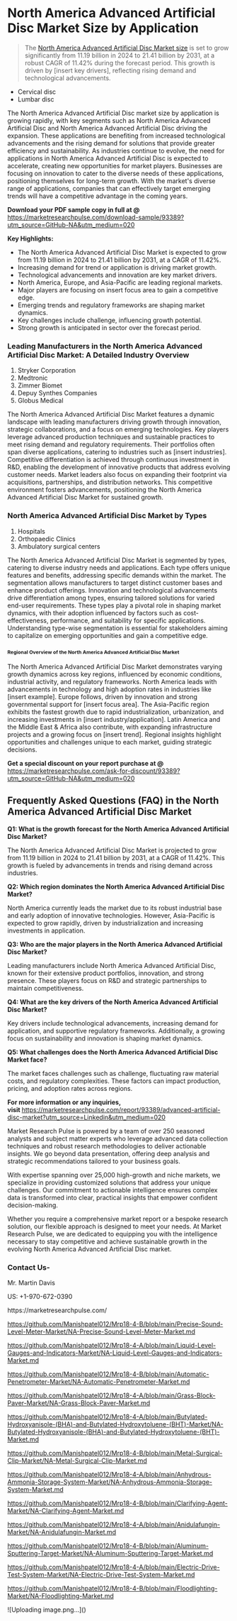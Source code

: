 <h1>North America Advanced Artificial Disc Market&nbsp;Size by Application</h1><blockquote><p>The <a href="https://marketresearchpulse.com/download-sample/93389?utm_source=GitHub-NA&amp;utm_medium=020">North America Advanced Artificial Disc Market size</a> is set to grow significantly from 11.19 billion in 2024 to 21.41 billion by 2031, at a robust CAGR of 11.42% during the forecast period. This growth is driven by [insert key drivers], reflecting rising demand and technological advancements.</p></blockquote><ul><li>Cervical disc <li> Lumbar disc</li></ul><p>The North America Advanced Artificial Disc market size by application is growing rapidly, with key segments such as North America Advanced Artificial Disc and North America Advanced Artificial Disc driving the expansion. These applications are benefiting from increased technological advancements and the rising demand for solutions that provide greater efficiency and sustainability. As industries continue to evolve, the need for applications in North America Advanced Artificial Disc is expected to accelerate, creating new opportunities for market players. Businesses are focusing on innovation to cater to the diverse needs of these applications, positioning themselves for long-term growth. With the market's diverse range of applications, companies that can effectively target emerging trends will have a competitive advantage in the coming years.</p><p><strong>Download your PDF sample copy in full at @ </strong><a href="https://marketresearchpulse.com/download-sample/93389?utm_source=GitHub-NA&amp;utm_medium=020">https://marketresearchpulse.com/download-sample/93389?utm_source=GitHub-NA&amp;utm_medium=020</a></p><p><strong>Key Highlights: </strong></p><ul><li>The North America Advanced Artificial Disc Market is expected to grow from 11.19 billion in 2024 to 21.41 billion by 2031, at a CAGR of 11.42%.</li><li>Increasing demand for trend or application is driving market growth.</li><li>Technological advancements and innovation are key market drivers.</li><li>North America, Europe, and Asia-Pacific are leading regional markets.</li><li>Major players are focusing on insert focus area to gain a competitive edge.</li><li>Emerging trends and regulatory frameworks are shaping market dynamics.</li><li>Key challenges include challenge, influencing growth potential.</li><li>Strong growth is anticipated in sector over the forecast period.</li></ul><h3>Leading Manufacturers in the North America Advanced Artificial Disc Market: A Detailed Industry Overview</h3><ol><li>Stryker Corporation</li><li>Medtronic</li><li>Zimmer Biomet</li><li>Depuy Synthes Companies</li><li>Globus Medical</li></ol><div class="flex max-w-full flex-col flex-grow"><div class="min-h-8 text-message flex w-full flex-col items-end gap-2 whitespace-normal break-words [.text-message+&amp;]:mt-5" dir="auto" data-message-author-role="assistant" data-message-id="fd8432e4-4910-450d-b182-61b7bfb0a01f" data-message-model-slug="gpt-4o"><div class="flex w-full flex-col gap-1 empty:hidden first:pt-[3px]"><div class="markdown prose w-full break-words dark:prose-invert light"><p>The North America Advanced Artificial Disc Market features a dynamic landscape with leading manufacturers driving growth through innovation, strategic collaborations, and a focus on emerging technologies. Key players leverage advanced production techniques and sustainable practices to meet rising demand and regulatory requirements. Their portfolios often span diverse applications, catering to industries such as [insert industries]. Competitive differentiation is achieved through continuous investment in R&amp;D, enabling the development of innovative products that address evolving customer needs. Market leaders also focus on expanding their footprint via acquisitions, partnerships, and distribution networks. This competitive environment fosters advancements, positioning the North America Advanced Artificial Disc Market for sustained growth.</p></div></div></div></div><h3>North America Advanced Artificial Disc Market by Types</h3><ol><li>Hospitals <li> Orthopaedic Clinics <li> Ambulatory surgical centers</li></ol><div class="flex max-w-full flex-col flex-grow"><div class="min-h-8 text-message flex w-full flex-col items-end gap-2 whitespace-normal break-words [.text-message+&amp;]:mt-5" dir="auto" data-message-author-role="assistant" data-message-id="084470be-0bb7-4664-bddf-5156b4f41249" data-message-model-slug="gpt-4o-mini"><div class="flex w-full flex-col gap-1 empty:hidden first:pt-[3px]"><div class="markdown prose w-full break-words dark:prose-invert light"><p>The North America Advanced Artificial Disc Market is segmented by types, catering to diverse industry needs and applications. Each type offers unique features and benefits, addressing specific demands within the market. The segmentation allows manufacturers to target distinct customer bases and enhance product offerings. Innovation and technological advancements drive differentiation among types, ensuring tailored solutions for varied end-user requirements. These types play a pivotal role in shaping market dynamics, with their adoption influenced by factors such as cost-effectiveness, performance, and suitability for specific applications. Understanding type-wise segmentation is essential for stakeholders aiming to capitalize on emerging opportunities and gain a competitive edge.</p></div></div></div></div><h3><span style="font-size: 11px;">Regional Overview of the North America Advanced Artificial Disc Market</span></h3><div class="flex max-w-full flex-col flex-grow"><div class="min-h-8 text-message flex w-full flex-col items-end gap-2 whitespace-normal break-words [.text-message+&amp;]:mt-5" dir="auto" data-message-author-role="assistant" data-message-id="e9038762-ce64-4e30-91c9-9bd413514231" data-message-model-slug="gpt-4o-mini"><div class="flex w-full flex-col gap-1 empty:hidden first:pt-[3px]"><div class="markdown prose w-full break-words dark:prose-invert light"><p>The North America Advanced Artificial Disc Market demonstrates varying growth dynamics across key regions, influenced by economic conditions, industrial activity, and regulatory frameworks. North America leads with advancements in technology and high adoption rates in industries like [insert example]. Europe follows, driven by innovation and strong governmental support for [insert focus area]. The Asia-Pacific region exhibits the fastest growth due to rapid industrialization, urbanization, and increasing investments in [insert industry/application]. Latin America and the Middle East &amp; Africa also contribute, with expanding infrastructure projects and a growing focus on [insert trend]. Regional insights highlight opportunities and challenges unique to each market, guiding strategic decisions.</p></div></div></div></div><p><strong>Get a special discount on your report purchase at @ </strong><a href="https://marketresearchpulse.com/ask-for-discount/93389?utm_source=GitHub-NA&amp;utm_medium=020">https://marketresearchpulse.com/ask-for-discount/93389?utm_source=GitHub-NA&amp;utm_medium=020</a></p><h2>Frequently Asked Questions (FAQ) in the North America Advanced Artificial Disc Market</h2><p><strong>Q1: What is the growth forecast for the North America Advanced Artificial Disc Market?</strong></p><p>The North America Advanced Artificial Disc Market is projected to grow from 11.19 billion in 2024 to 21.41 billion by 2031, at a CAGR of 11.42%. This growth is fueled by advancements in trends and rising demand across industries.</p><p><strong>Q2: Which region dominates the North America Advanced Artificial Disc Market?</strong></p><p>North America currently leads the market due to its robust industrial base and early adoption of innovative technologies. However, Asia-Pacific is expected to grow rapidly, driven by industrialization and increasing investments in application.</p><p><strong>Q3: Who are the major players in the North America Advanced Artificial Disc Market?</strong></p><p>Leading manufacturers include North America Advanced Artificial Disc, known for their extensive product portfolios, innovation, and strong presence. These players focus on R&amp;D and strategic partnerships to maintain competitiveness.</p><p><strong>Q4: What are the key drivers of the North America Advanced Artificial Disc Market?</strong></p><p>Key drivers include technological advancements, increasing demand for application, and supportive regulatory frameworks. Additionally, a growing focus on sustainability and innovation is shaping market dynamics.</p><p><strong>Q5: What challenges does the North America Advanced Artificial Disc Market face?</strong></p><p>The market faces challenges such as challenge, fluctuating raw material costs, and regulatory complexities. These factors can impact production, pricing, and adoption rates across regions.</p><p><strong>For more information or any inquiries, visit&nbsp;</strong><a href="https://marketresearchpulse.com/report/93389/advanced-artificial-disc-market?utm_source=Linkedin&utm_medium=020">https://marketresearchpulse.com/report/93389/advanced-artificial-disc-market?utm_source=Linkedin&utm_medium=020</a></p><p>Market Research Pulse is powered by a team of over 250 seasoned analysts and subject matter experts who leverage advanced data collection techniques and robust research methodologies to deliver actionable insights. We go beyond data presentation, offering deep analysis and strategic recommendations tailored to your business goals.</p><p>With expertise spanning over 25,000 high-growth and niche markets, we specialize in providing customized solutions that address your unique challenges. Our commitment to actionable intelligence ensures complex data is transformed into clear, practical insights that empower confident decision-making.</p><p>Whether you require a comprehensive market report or a bespoke research solution, our flexible approach is designed to meet your needs. At Market Research Pulse, we are dedicated to equipping you with the intelligence necessary to stay competitive and achieve sustainable growth in the evolving North America Advanced Artificial Disc market.</p><h3><strong>Contact Us-</strong></h3><p>Mr. Martin Davis</p><p>US: +1-970-672-0390</p><p>https://marketresearchpulse.com/</p><p><a href="https://github.com/Manishpatel012/Mrp18-4-B/blob/main/Precise-Sound-Level-Meter-Market/NA-Precise-Sound-Level-Meter-Market.md">https://github.com/Manishpatel012/Mrp18-4-B/blob/main/Precise-Sound-Level-Meter-Market/NA-Precise-Sound-Level-Meter-Market.md</a></p><p><a href="https://github.com/Manishpatel012/Mrp18-4-A/blob/main/Liquid-Level-Gauges-and-Indicators-Market/NA-Liquid-Level-Gauges-and-Indicators-Market.md">https://github.com/Manishpatel012/Mrp18-4-A/blob/main/Liquid-Level-Gauges-and-Indicators-Market/NA-Liquid-Level-Gauges-and-Indicators-Market.md</a></p><p><a href="https://github.com/Manishpatel012/Mrp18-4-B/blob/main/Automatic-Penetrometer-Market/NA-Automatic-Penetrometer-Market.md">https://github.com/Manishpatel012/Mrp18-4-B/blob/main/Automatic-Penetrometer-Market/NA-Automatic-Penetrometer-Market.md</a></p><p><a href="https://github.com/Manishpatel012/Mrp18-4-A/blob/main/Grass-Block-Paver-Market/NA-Grass-Block-Paver-Market.md">https://github.com/Manishpatel012/Mrp18-4-A/blob/main/Grass-Block-Paver-Market/NA-Grass-Block-Paver-Market.md</a></p><p><a href="https://github.com/Manishpatel012/Mrp18-4-A/blob/main/Butylated-Hydroxyanisole-(BHA)-and-Butylated-Hydroxytoluene-(BHT)-Market/NA-Butylated-Hydroxyanisole-(BHA)-and-Butylated-Hydroxytoluene-(BHT)-Market.md">https://github.com/Manishpatel012/Mrp18-4-A/blob/main/Butylated-Hydroxyanisole-(BHA)-and-Butylated-Hydroxytoluene-(BHT)-Market/NA-Butylated-Hydroxyanisole-(BHA)-and-Butylated-Hydroxytoluene-(BHT)-Market.md</a></p><p><a href="https://github.com/Manishpatel012/Mrp18-4-B/blob/main/Metal-Surgical-Clip-Market/NA-Metal-Surgical-Clip-Market.md">https://github.com/Manishpatel012/Mrp18-4-B/blob/main/Metal-Surgical-Clip-Market/NA-Metal-Surgical-Clip-Market.md</a></p><p><a href="https://github.com/Manishpatel012/Mrp18-4-A/blob/main/Anhydrous-Ammonia-Storage-System-Market/NA-Anhydrous-Ammonia-Storage-System-Market.md">https://github.com/Manishpatel012/Mrp18-4-A/blob/main/Anhydrous-Ammonia-Storage-System-Market/NA-Anhydrous-Ammonia-Storage-System-Market.md</a></p><p><a href="https://github.com/Manishpatel012/Mrp18-4-B/blob/main/Clarifying-Agent-Market/NA-Clarifying-Agent-Market.md">https://github.com/Manishpatel012/Mrp18-4-B/blob/main/Clarifying-Agent-Market/NA-Clarifying-Agent-Market.md</a></p><p><a href="https://github.com/Manishpatel012/Mrp18-4-A/blob/main/Anidulafungin-Market/NA-Anidulafungin-Market.md">https://github.com/Manishpatel012/Mrp18-4-A/blob/main/Anidulafungin-Market/NA-Anidulafungin-Market.md</a></p><p><a href="https://github.com/Manishpatel012/Mrp18-4-B/blob/main/Aluminum-Sputtering-Target-Market/NA-Aluminum-Sputtering-Target-Market.md">https://github.com/Manishpatel012/Mrp18-4-B/blob/main/Aluminum-Sputtering-Target-Market/NA-Aluminum-Sputtering-Target-Market.md</a></p><p><a href="https://github.com/Manishpatel012/Mrp18-4-A/blob/main/Electric-Drive-Test-System-Market/NA-Electric-Drive-Test-System-Market.md">https://github.com/Manishpatel012/Mrp18-4-A/blob/main/Electric-Drive-Test-System-Market/NA-Electric-Drive-Test-System-Market.md</a></p><p><a href="https://github.com/Manishpatel012/Mrp18-4-B/blob/main/Floodlighting-Market/NA-Floodlighting-Market.md">https://github.com/Manishpatel012/Mrp18-4-B/blob/main/Floodlighting-Market/NA-Floodlighting-Market.md</a></p>
![Uploading image.png…]()
